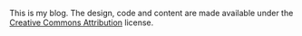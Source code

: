 This is my blog. The design, code and content are made available under the [Creative Commons Attribution](https://creativecommons.org/licenses/by/3.0/us/) license.


